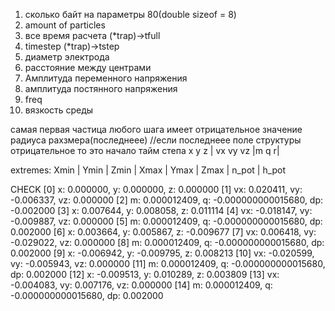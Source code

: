 1. сколько байт на параметры 80(double sizeof = 8)
2. amount of particles
3. все время расчета (*trap)->tfull
4. timestep (*trap)->tstep
5. диаметр электрода
6. расстояние между центрами
7. Амплитуда переменного напряжения
8. амплитуда постянного напряжения
9. freq
10. вязкость среды


самая первая частица любого шага имеет отрицательное значение радиуса рахзмера(последнеее)
//если последнеее поле структуры отрицательное то это начало тайм степа
x y z | vx vy vz |m q r|


extremes:
Xmin | Ymin | Zmin | Xmax | Ymax | Zmax | n_pot | h_pot



CHECK
[0]     x: 0.000000,    y: 0.000000,    z: 0.000000
[1]     vx: 0.020411,   vy: -0.006337,  vz: 0.000000
[2]     m: 0.000012409, q: -0.000000000015680,  dp: -0.002000
[3]     x: 0.007644,    y: 0.008058,    z: 0.011114
[4]     vx: -0.018147,  vy: -0.009887,  vz: 0.000000
[5]     m: 0.000012409, q: -0.000000000015680,  dp: 0.002000
[6]     x: 0.003664,    y: 0.005867,    z: -0.009677
[7]     vx: 0.006418,   vy: -0.029022,  vz: 0.000000
[8]     m: 0.000012409, q: -0.000000000015680,  dp: 0.002000
[9]     x: -0.006942,   y: -0.009795,   z: 0.008213
[10]    vx: -0.020599,  vy: -0.005943,  vz: 0.000000
[11]    m: 0.000012409, q: -0.000000000015680,  dp: 0.002000
[12]    x: -0.009513,   y: 0.010289,    z: 0.003809
[13]    vx: -0.004083,  vy: 0.007176,   vz: 0.000000
[14]    m: 0.000012409, q: -0.000000000015680,  dp: 0.002000
